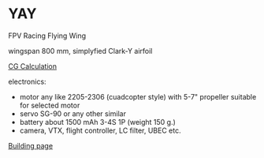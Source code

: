 # YAY
FPV Racing Flying Wing

wingspan 800 mm, simplyfied Clark-Y airfoil

[CG Calculation](http://winglib.com/wing/yay-fpv-racing-wing)

electronics:
- motor any like 2205-2306 (cuadcopter style) with 5-7" propeller suitable for selected motor
- servo SG-90 or any other similar
- battery about 1500 mAh 3-4S 1P (weight 150 g.)
- camera, VTX, flight controller, LC filter, UBEC etc.

[Building page](https://github.com/sergey-prokhorov/YAY/wiki/Building)
